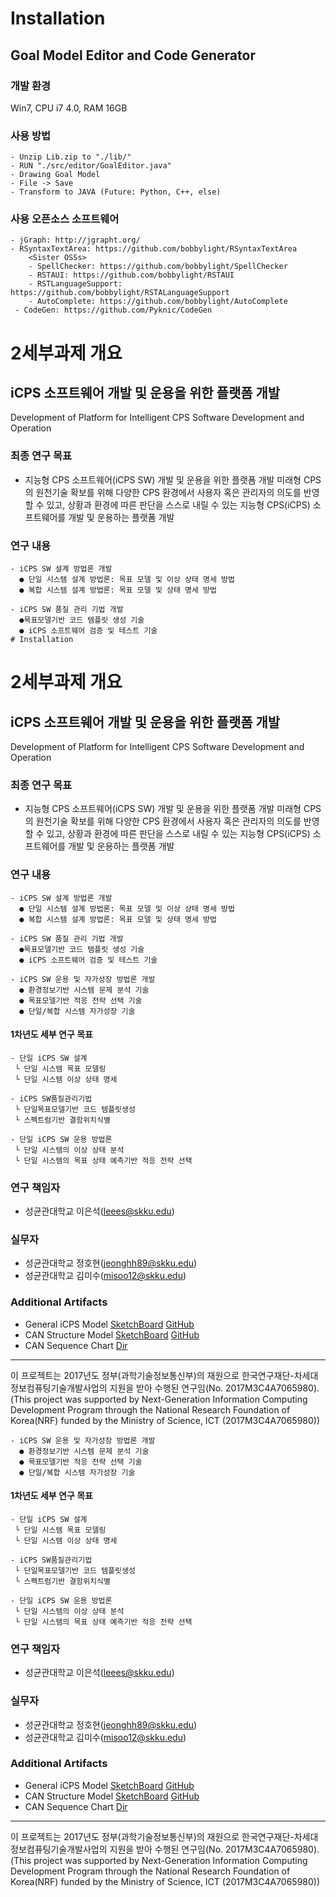# Installation
## Goal Model Editor and Code Generator
### 개발 환경
 Win7, CPU i7 4.0, RAM 16GB
 
### 사용 방법
    - Unzip Lib.zip to "./lib/"
    - RUN "./src/editor/GoalEditor.java"
    - Drawing Goal Model
    - File -> Save
    - Transform to JAVA (Future: Python, C++, else)
 
### 사용 오픈소스 소프트웨어
    - jGraph: http://jgrapht.org/
    - RSyntaxTextArea: https://github.com/bobbylight/RSyntaxTextArea
        <Sister OSSs>
        - SpellChecker: https://github.com/bobbylight/SpellChecker
        - RSTAUI: https://github.com/bobbylight/RSTAUI
        - RSTLanguageSupport: https://github.com/bobbylight/RSTALanguageSupport
        - AutoComplete: https://github.com/bobbylight/AutoComplete
     - CodeGen: https://github.com/Pyknic/CodeGen

# 2세부과제 개요
## iCPS 소프트웨어 개발 및 운용을 위한 플랫폼 개발
Development of Platform for Intelligent CPS Software Development and Operation

### 최종 연구 목표
- 지능형 CPS 소프트웨어(iCPS SW) 개발 및 운용을 위한 플랫폼 개발 
    미래형 CPS의 원천기술 확보를 위해 다양한 CPS 환경에서 사용자 혹은 관리자의 의도를 반영할 수 있고, 상황과 환경에 따른 판단을 스스로 내릴 수 있는 지능형 CPS(iCPS) 소프트웨어를 개발 및 운용하는 플랫폼 개발

### 연구 내용
    - iCPS SW 설계 방법론 개발
      ● 단일 시스템 설계 방법론: 목표 모델 및 이상 상태 명세 방법
      ● 복합 시스템 설계 방법론: 목표 모델 및 상태 명세 방법 
    
    - iCPS SW 품질 관리 기법 개발
      ●목표모델기반 코드 템플릿 생성 기술
      ● iCPS 소프트웨어 검증 및 테스트 기술
    # Installation


# 2세부과제 개요
## iCPS 소프트웨어 개발 및 운용을 위한 플랫폼 개발
Development of Platform for Intelligent CPS Software Development and Operation

### 최종 연구 목표
- 지능형 CPS 소프트웨어(iCPS SW) 개발 및 운용을 위한 플랫폼 개발 
    미래형 CPS의 원천기술 확보를 위해 다양한 CPS 환경에서 사용자 혹은 관리자의 의도를 반영할 수 있고, 상황과 환경에 따른 판단을 스스로 내릴 수 있는 지능형 CPS(iCPS) 소프트웨어를 개발 및 운용하는 플랫폼 개발

### 연구 내용
    - iCPS SW 설계 방법론 개발
      ● 단일 시스템 설계 방법론: 목표 모델 및 이상 상태 명세 방법
      ● 복합 시스템 설계 방법론: 목표 모델 및 상태 명세 방법 
    
    - iCPS SW 품질 관리 기법 개발
      ●목표모델기반 코드 템플릿 생성 기술
      ● iCPS 소프트웨어 검증 및 테스트 기술
    
    - iCPS SW 운용 및 자가성장 방법론 개발
      ● 환경정보기반 시스템 문제 분석 기술 
      ● 목표모델기반 적응 전략 선택 기술
      ● 단일/복합 시스템 자가성장 기술
    
#### 1차년도 세부 연구 목표
    - 단일 iCPS SW 설계
     └ 단일 시스템 목표 모델링
     └ 단일 시스템 이상 상태 명세
    
    - iCPS SW품질관리기법
     └ 단일목표모델기반 코드 템플릿생성
     └ 스펙트럼기반 결함위치식별
    
    - 단일 iCPS SW 운용 방법론 
     └ 단일 시스템의 이상 상태 분석
     └ 단일 시스템의 목표 상태 예측기반 적응 전략 선택

### 연구 책임자
- 성균관대학교 이은석(leees@skku.edu)

### 실무자
- 성균관대학교 정호현(jeonghh89@skku.edu)
- 성균관대학교 김미수(misoo12@skku.edu)
### Additional Artifacts
* General iCPS Model [SketchBoard](https://sketchboard.me/lAHMcQv7XzOV#/) [GitHub](https://github.com/IoTLabSKKU/Division2/tree/master/Artifacts/General%20iCPS%20Model/%5B%EC%B2%A8%EB%B6%8003%5D%20171110_General_iCPS_Model.png)
* CAN Structure Model [SketchBoard](https://sketchboard.me/lAHMcQv7XzOV#/) [GitHub](https://github.com/IoTLabSKKU/Division2/tree/master/Artifacts/CAN_Context%20Aware%20Navigator/%5B%EC%B2%A8%EB%B6%8002%5D%20171110_Structure_Model.png)
* CAN Sequence Chart [Dir](https://github.com/IoTLabSKKU/Division2/tree/master/Artifacts/CAN_Context%20Aware%20Navigator/Sequence%20Chart)

---
 이 프로젝트는 2017년도 정부(과학기술정보통신부)의 재원으로 한국연구재단-차세대정보컴퓨팅기술개발사업의 지원을 받아 수행된 연구임(No. 2017M3C4A7065980).
 (This project was supported by Next-Generation Information Computing Development Program through the National Research Foundation of Korea(NRF) funded by the Ministry of Science, ICT (2017M3C4A7065980))

    - iCPS SW 운용 및 자가성장 방법론 개발
      ● 환경정보기반 시스템 문제 분석 기술 
      ● 목표모델기반 적응 전략 선택 기술
      ● 단일/복합 시스템 자가성장 기술
    
#### 1차년도 세부 연구 목표
    - 단일 iCPS SW 설계
     └ 단일 시스템 목표 모델링
     └ 단일 시스템 이상 상태 명세
    
    - iCPS SW품질관리기법
     └ 단일목표모델기반 코드 템플릿생성
     └ 스펙트럼기반 결함위치식별
    
    - 단일 iCPS SW 운용 방법론 
     └ 단일 시스템의 이상 상태 분석
     └ 단일 시스템의 목표 상태 예측기반 적응 전략 선택

### 연구 책임자
- 성균관대학교 이은석(leees@skku.edu)

### 실무자
- 성균관대학교 정호현(jeonghh89@skku.edu)
- 성균관대학교 김미수(misoo12@skku.edu)
### Additional Artifacts
* General iCPS Model [SketchBoard](https://sketchboard.me/lAHMcQv7XzOV#/) [GitHub](https://github.com/IoTLabSKKU/Division2/tree/master/Artifacts/General%20iCPS%20Model/%5B%EC%B2%A8%EB%B6%8003%5D%20171110_General_iCPS_Model.png)
* CAN Structure Model [SketchBoard](https://sketchboard.me/lAHMcQv7XzOV#/) [GitHub](https://github.com/IoTLabSKKU/Division2/tree/master/Artifacts/CAN_Context%20Aware%20Navigator/%5B%EC%B2%A8%EB%B6%8002%5D%20171110_Structure_Model.png)
* CAN Sequence Chart [Dir](https://github.com/IoTLabSKKU/Division2/tree/master/Artifacts/CAN_Context%20Aware%20Navigator/Sequence%20Chart)

---
 이 프로젝트는 2017년도 정부(과학기술정보통신부)의 재원으로 한국연구재단-차세대정보컴퓨팅기술개발사업의 지원을 받아 수행된 연구임(No. 2017M3C4A7065980).
 (This project was supported by Next-Generation Information Computing Development Program through the National Research Foundation of Korea(NRF) funded by the Ministry of Science, ICT (2017M3C4A7065980))
